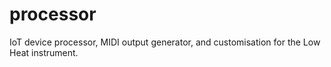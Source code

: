 # processor
IoT device processor, MIDI output generator, and customisation for the Low Heat instrument.
